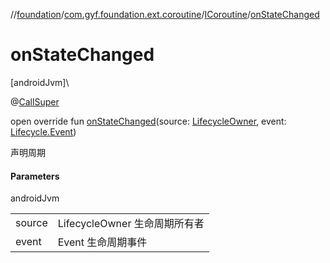 //[foundation](../../../index.md)/[com.gyf.foundation.ext.coroutine](../index.md)/[ICoroutine](index.md)/[onStateChanged](on-state-changed.md)

# onStateChanged

[androidJvm]\

@[CallSuper](https://developer.android.com/reference/kotlin/androidx/annotation/CallSuper.html)

open override fun [onStateChanged](on-state-changed.md)(source: [LifecycleOwner](https://developer.android.com/reference/kotlin/androidx/lifecycle/LifecycleOwner.html), event: [Lifecycle.Event](https://developer.android.com/reference/kotlin/androidx/lifecycle/Lifecycle.Event.html))

声明周期

#### Parameters

androidJvm

| | |
|---|---|
| source | LifecycleOwner 生命周期所有者 |
| event | Event 生命周期事件 |